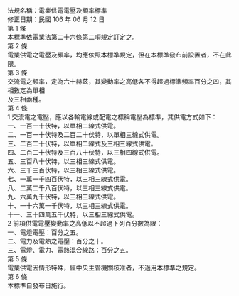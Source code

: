 法規名稱：電業供電電壓及頻率標準  
修正日期：民國 106 年 06 月 12 日  
第 1 條  
本標準依電業法第二十六條第二項規定訂定之。  
第 2 條  
電業供電之電壓及頻率，均應依照本標準規定，但在本標準發布前設置者，不在此限。  
第 3 條  
交流電之頻率，定為六十赫茲，其變動率之高低各不得超過標準頻率百分之四，其相數定為單相  
及三相兩種。  
第 4 條  
1 交流電之電壓，應以各輸電線或配電之標稱電壓為標準，其供電方式如下：  
一、一百一十伏特，以單相二線式供電。  
二、一百一十伏特及二百二十伏特，以單相三線式供電。  
三、二百二十伏特，以單相二線式及三相三線式供電。  
四、二百二十伏特及三百八十伏特，以三相四線式供電。  
五、三百八十伏特，以三相三線式供電。  
六、三千三百伏特，以三相三線式供電。  
七、一萬一千四百伏特，以三相三線式供電。  
八、二萬二千八百伏特，以三相三線式供電。  
九、六萬九千伏特，以三相三線式供電。  
十、一十六萬一千伏特，以三相三線式供電。  
十一、三十四萬五千伏特，以三相三線式供電。  
2 前項供電電壓變動率之高低以不超過下列百分數為限：  
一、電燈電壓：百分之五。  
二、電力及電熱之電壓：百分之十。  
三、電燈、電力、電熱混合線路：百分之五。  
第 5 條  
電業供電因情形特殊，經中央主管機關核准者，不適用本標準之規定。  
第 6 條  
本標準自發布日施行。  


